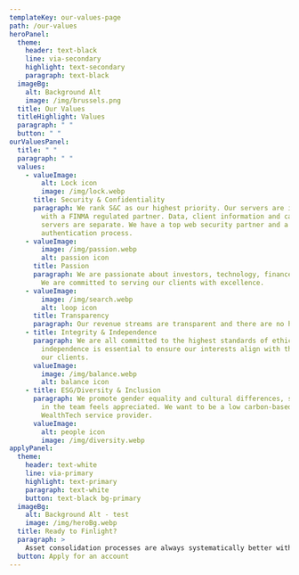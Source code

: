 ```yaml
---
templateKey: our-values-page
path: /our-values
heroPanel:
  theme:
    header: text-black
    line: via-secondary
    highlight: text-secondary
    paragraph: text-black
  imageBg:
    alt: Background Alt
    image: /img/brussels.png
  title: Our Values
  titleHighlight: Values
  paragraph: " "
  button: " "
ourValuesPanel:
  title: " "
  paragraph: " "
  values:
    - valueImage:
        alt: Lock icon
        image: /img/lock.webp
      title: Security & Confidentiality
      paragraph: We rank S&C as our highest priority. Our servers are in Switzerland,
        with a FINMA regulated partner. Data, client information and calculation
        servers are separate. We have a top web security partner and a 2 form
        authentication process.
    - valueImage:
        image: /img/passion.webp
        alt: passion icon
      title: Passion
      paragraph: We are passionate about investors, technology, finance and education.
        We are committed to serving our clients with excellence.
    - valueImage:
        image: /img/search.webp
        alt: loop icon
      title: Transparency
      paragraph: Our revenue streams are transparent and there are no hidden fees.
    - title: Integrity & Independence
      paragraph: We are all committed to the highest standards of ethics. We believe
        independence is essential to ensure our interests align with those of
        our clients.
      valueImage:
        image: /img/balance.webp
        alt: balance icon
    - title: ESG/Diversity & Inclusion
      paragraph: We promote gender equality and cultural differences, so that everyone
        in the team feels appreciated. We want to be a low carbon-based
        WealthTech service provider.
      valueImage:
        alt: people icon
        image: /img/diversity.webp
applyPanel:
  theme:
    header: text-white
    line: via-primary
    highlight: text-primary
    paragraph: text-white
    button: text-black bg-primary
  imageBg:
    alt: Background Alt - test
    image: /img/heroBg.webp
  title: Ready to Finlight?
  paragraph: >
    Asset consolidation processes are always systematically better with Finlight.
  button: Apply for an account
---
```

